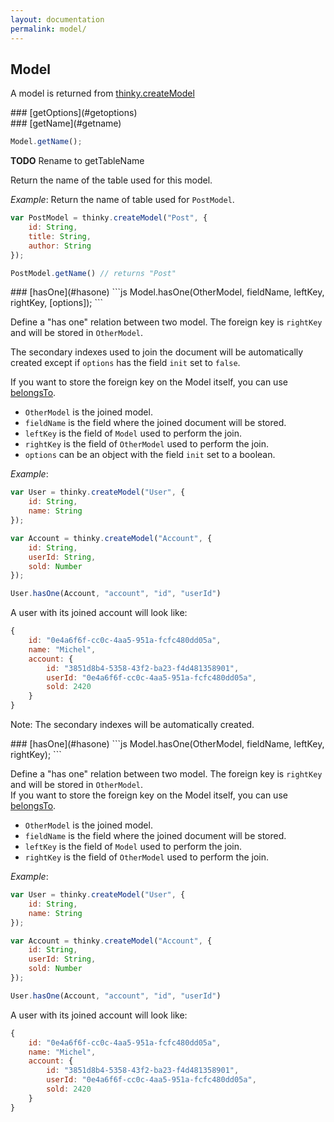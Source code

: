 ```yaml
---
layout: documentation
permalink: model/
---
```


## Model

A model is returned from [thinky.createModel](/documentation/thinky/#createmodel)


<div id="getoptions"></div>
### [getOptions](#getoptions)


<div id="getname"></div>
### [getName](#getname)

```js
Model.getName();
```

__TODO__ Rename to getTableName

Return the name of the table used for this model.

_Example_: Return the name of table used for `PostModel`.

```js
var PostModel = thinky.createModel("Post", {
    id: String,
    title: String,
    author: String
});

PostModel.getName() // returns "Post"
```



<div id="hasone"></div>
### [hasOne](#hasone)
```js
Model.hasOne(OtherModel, fieldName, leftKey, rightKey, [options]);
```

Define a "has one" relation between two model. The foreign key is
`rightKey` and will be stored in `OtherModel`.  

The secondary indexes used to join the document will be automatically created
except if `options` has the field `init` set to `false`.

If you want to store the foreign key on the Model itself, you can
use [belongsTo](#belongsto).


- `OtherModel` is the joined model.
- `fieldName` is the field where the joined document will be stored.
- `leftKey` is the field of `Model` used to perform the join.
- `rightKey` is the field of `OtherModel` used to perform the join.
- `options` can be an object with the field `init` set to a boolean. 


_Example_: 

```js
var User = thinky.createModel("User", {
    id: String,
    name: String
});

var Account = thinky.createModel("Account", {
    id: String,
    userId: String,
    sold: Number
});

User.hasOne(Account, "account", "id", "userId")
```

A user with its joined account will look like:

```js
{
    id: "0e4a6f6f-cc0c-4aa5-951a-fcfc480dd05a",
    name: "Michel",
    account: {
        id: "3851d8b4-5358-43f2-ba23-f4d481358901",
        userId: "0e4a6f6f-cc0c-4aa5-951a-fcfc480dd05a",
        sold: 2420
    }
}
```

Note: The secondary indexes will be automatically created.

<div id="hasone"></div>
### [hasOne](#hasone)
```js
Model.hasOne(OtherModel, fieldName, leftKey, rightKey);
```

Define a "has one" relation between two model. The foreign key is
`rightKey` and will be stored in `OtherModel`.  
If you want to store the foreign key on the Model itself, you can
use [belongsTo](#belongsto).

- `OtherModel` is the joined model.
- `fieldName` is the field where the joined document will be stored.
- `leftKey` is the field of `Model` used to perform the join.
- `rightKey` is the field of `OtherModel` used to perform the join.


_Example_: 

```js
var User = thinky.createModel("User", {
    id: String,
    name: String
});

var Account = thinky.createModel("Account", {
    id: String,
    userId: String,
    sold: Number
});

User.hasOne(Account, "account", "id", "userId")
```

A user with its joined account will look like:

```js
{
    id: "0e4a6f6f-cc0c-4aa5-951a-fcfc480dd05a",
    name: "Michel",
    account: {
        id: "3851d8b4-5358-43f2-ba23-f4d481358901",
        userId: "0e4a6f6f-cc0c-4aa5-951a-fcfc480dd05a",
        sold: 2420
    }
}
```

